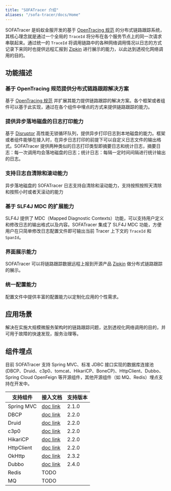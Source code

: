 ```yaml
---
title: "SOFATracer 介绍"
aliases: "/sofa-tracer/docs/Home"
---
```


SOFATracer 是蚂蚁金服开发的基于 [OpenTracing 规范](http://opentracing.io/documentation/pages/spec.html) 的分布式链路跟踪系统，其核心理念就是通过一个全局的 `TraceId` 将分布在各个服务节点上的同一次请求串联起来。通过统一的 `TraceId` 将调用链路中的各种网络调用情况以日志的方式记录下来同时也提供远程汇报到 [Zipkin](https://zipkin.io/) 进行展示的能力，以此达到透视化网络调用的目的。

## 功能描述

### 基于 OpenTracing 规范提供分布式链路跟踪解决方案

基于 [OpenTracing 规范](http://opentracing.io/documentation/pages/spec.html) 并扩展其能力提供链路跟踪的解决方案。各个框架或者组件可以基于此实现，通过在各个组件中埋点的方式来提供链路跟踪的能力。

### 提供异步落地磁盘的日志打印能力

基于 [Disruptor](https://github.com/LMAX-Exchange/disruptor) 高性能无锁循环队列，提供异步打印日志到本地磁盘的能力。框架或者组件能够在接入时，在异步日志打印的前提下可以自定义日志文件的输出格式。SOFATracer 提供两种类似的日志打印类型即摘要日志和统计日志，摘要日志：每一次调用均会落地磁盘的日志；统计日志：每隔一定时间间隔进行统计输出的日志。

### 支持日志自清除和滚动能力

异步落地磁盘的 SOFATracer 日志支持自清除和滚动能力，支持按照按照天清除和按照小时或者天滚动的能力

### 基于 SLF4J MDC 的扩展能力

SLF4J 提供了 MDC（Mapped Diagnostic Contexts）功能，可以支持用户定义和修改日志的输出格式以及内容。SOFATracer 集成了 SLF4J MDC 功能，方便用户在只简单修改日志配置文件即可输出当前 Tracer 上下文的 `TraceId` 和 `SpanId`。

### 界面展示能力

SOFATracer 可以将链路跟踪数据远程上报到开源产品 [Zipkin](https://zipkin.io/) 做分布式链路跟踪的展示。

### 统一配置能力

配置文件中提供丰富的配置能力以定制化应用的个性需求。

## 应用场景

解决在实施大规模微服务架构时的链路跟踪问题，达到透视化网络调用的目的，并可用于故障的快速发现，服务治理等。

## 组件埋点

目前 SOFATracer 支持 Spring MVC、标准 JDBC 接口实现的数据库连接池(DBCP、Druid、c3p0、tomcat、HikariCP、BoneCP)、HttpClient、Dubbo、Spring Cloud OpenFeign 等开源组件，其他开源组件（如 MQ、Redis）埋点支持在开发中。

支持组件 | 接入文档 | 支持版本
--------- | -------------  | -------------
Spring MVC | [doc link](../log-format-springmvc/) | 2.1.0
DBCP | [doc link](../log-format-datasource/) | 2.2.0
Druid | [doc link](../log-format-datasource/) | 2.2.0
c3p0 | [doc link](../log-format-datasource/) | 2.2.0
HikariCP | [doc link](../log-format-datasource/) | 2.2.0
HttpClient | [doc link](../log-format-datasource/) | 2.2.0
OkHttp | [doc link](../log-format-okhttp/) | 2.3.2
Dubbo | [doc link](../log-format-dubbo/) | 2.4.0
Redis | TODO |
MQ | TODO |
